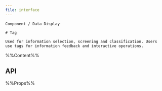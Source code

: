 ```yaml
---
file: interface
---
```


`````
Component / Data Display

# Tag

Used for information selection, screening and classification. Users use tags for information feedback and interactive operations.
`````

%%Content%%

## API

%%Props%%
